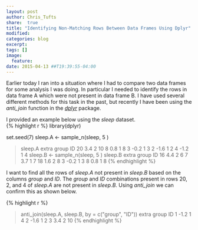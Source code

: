 ```yaml
---
layout: post
author: Chris_Tufts
share:  true
title: "Identifying Non-Matching Rows Between Data Frames Using Dplyr"
modified:
categories: blog
excerpt:
tags: []
image:
  feature:
date: 2015-04-13 ##T19:39:55-04:00
---
```


Earlier today I ran into a situation where I had to compare two data frames for some analysis I was doing. In particular I needed to identify the rows in data frame A which were not present in data frame B.  I have used several different methods for this task in the past, but recently I have been using the <i>anti_join</i> function in the [<i>dplyr</i>](http://cran.r-project.org/web/packages/dplyr/index.html) package. 

I provided an example below using the <i>sleep</i> dataset.  
{% highlight r %}
library(dplyr)

set.seed(7)
sleep.A <- sample_n(sleep, 5 )
> sleep.A
   extra group ID
20   3.4     2 10
8    0.8     1  8
3   -0.2     1  3
2   -1.6     1  2
4   -1.2     1  4
sleep.B <- sample_n(sleep, 5 )
> sleep.B
   extra group ID
16   4.4     2  6
7    3.7     1  7
18   1.6     2  8
3   -0.2     1  3
8    0.8     1  8
{% endhighlight %}

I want to find all the rows of <i>sleep.A</i> not present in <i>sleep.B</i> based on the columns <i>group</i> and <i>ID</i>.  The <i>group</i> and <i>ID</i> combinations present in rows 20, 2, and 4 of <i>sleep.A</i> are not present in <i>sleep.B</i>.  Using <i>anti_join</i> we can confirm this as shown below. 

{% highlight r %}
> anti_join(sleep.A, sleep.B, by = c("group", "ID"))
  extra group ID
1  -1.2     1  4
2  -1.6     1  2
3   3.4     2 10
{% endhighlight %}




[jekyll-gh]: https://github.com/jekyll/jekyll
[jekyll]:    http://jekyllrb.com
